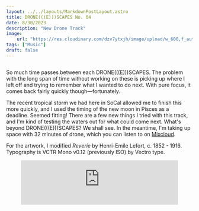 ```yaml
---
layout: ../../layouts/MarkdownPostLayout.astro
title: DRONE(((E)))SCAPES No. 04
date: 8/30/2023
description: "New Drone Track"
image:
    url: "https://res.cloudinary.com/dzv7ytxjh/image/upload/w_600,f_auto,q_60/v1739348117/64eda90b86baea73fe48e026_DRONE_E_SCAPES_04_pqpwsk.png"
tags: ["Music"]
draft: false
---
```


<img class="blog-post-image-lg" src="https://res.cloudinary.com/dzv7ytxjh/image/upload/f_auto,q_60/v1739348117/64eda90b86baea73fe48e026_DRONE_E_SCAPES_04_pqpwsk.png" alt="">

So much time passes between each DRONE(((E)))SCAPES. The problem with the long span of time without working on these is picking up where I left off and trying to remember what I wanted to do next. With pure focus, it comes back fairly quickly though—fortunately. 

The recent tropical storm we had here in SoCal allowed me to finish this more quickly, and I used the timing of the new moon in Pisces as a deadline. Seemed fitting! There are a few new things I tried with this track, and I'm kind of testing the waters out for what could come next. What's beyond DRONE(((E)))SCAPES? We shall see. In the meantime, I'm taking up space with 32 minutes of drone, which you can listen to on [Mixcloud](https://www.mixcloud.com/metal-flowers/droneescapes-no-04/).

For the artwork, I modified _Reverie_ by Henri-Emile Lefort, c. 1852 - 1916. Typography is VCTR Mono v0.12 (previously ISO) by Vectro type.

<figure>
<iframe width="100%" height="120" src="https://player-widget.mixcloud.com/widget/iframe/?hide_cover=1&feed=%2Fmetal-flowers%2Fdroneescapes-no-04%2F" frameborder="0" allow="encrypted-media; fullscreen; autoplay; idle-detection; speaker-selection; web-share;" ></iframe>
</figure>